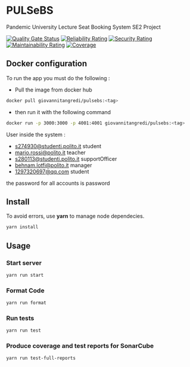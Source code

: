 # PULSeBS

Pandemic University Lecture Seat Booking System SE2 Project

[![Quality Gate Status](https://sonarcloud.io/api/project_badges/measure?project=giovannitangredi_PULSeBS&metric=alert_status)](https://sonarcloud.io/dashboard?id=giovannitangredi_PULSeBS)
[![Reliability Rating](https://sonarcloud.io/api/project_badges/measure?project=giovannitangredi_PULSeBS&metric=reliability_rating)](https://sonarcloud.io/dashboard?id=giovannitangredi_PULSeBS)
[![Security Rating](https://sonarcloud.io/api/project_badges/measure?project=giovannitangredi_PULSeBS&metric=security_rating)](https://sonarcloud.io/dashboard?id=giovannitangredi_PULSeBS)
[![Maintainability Rating](https://sonarcloud.io/api/project_badges/measure?project=giovannitangredi_PULSeBS&metric=sqale_rating)](https://sonarcloud.io/dashboard?id=giovannitangredi_PULSeBS)
[![Coverage](https://sonarcloud.io/api/project_badges/measure?project=giovannitangredi_PULSeBS&metric=coverage)](https://sonarcloud.io/dashboard?id=giovannitangredi_PULSeBS)
## Docker configuration

To run the app you must do the following :

- Pull the image from docker hub

```sh
docker pull giovannitangredi/pulsebs:<tag>
```

- then run it with the following command

```sh
docker run -p 3000:3000 -p 4001:4001 giovannitangredi/pulsebs:<tag>
```

User inside the system :

- s274930@studenti.polito.it student
- mario.rossi@polito.it teacher
- s280113@studenti.polito.it supportOfficer
- behnam.lotfi@polito.it manager
- 1297320697@qq.com student

the password for all accounts is password

## Install

To avoid errors, use **yarn** to manage node dependecies.

```sh
yarn install
```

## Usage

### Start server

```sh
yarn run start
```

### Format Code

```sh
yarn run format
```

### Run tests

```sh
yarn run test
```

### Produce coverage and test reports for SonarCube

```sh
yarn run test-full-reports
```
